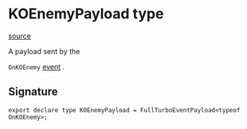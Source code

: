 # KOEnemyPayload type

[source](https://developers.meta.com/horizon-worlds/reference/2.0.0/analytics_koenemypayload)

A payload sent by the 

`OnKOEnemy` [event](/horizon-worlds/reference/2.0.0/analytics_turboevents) .

## Signature

```
export declare type KOEnemyPayload = FullTurboEventPayload<typeof OnKOEnemy>;
```